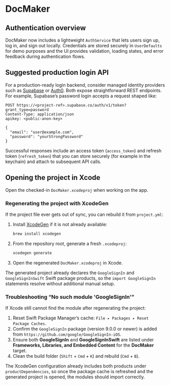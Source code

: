 # DocMaker

## Authentication overview

DocMaker now includes a lightweight `AuthService` that lets users sign up, log in, and sign out locally. Credentials are stored securely in `UserDefaults` for demo purposes and the UI provides validation, loading states, and error feedback during authentication flows.

## Suggested production login API

For a production-ready login backend, consider managed identity providers such as [Supabase](https://supabase.com) or [Auth0](https://auth0.com). Both expose straightforward REST endpoints. For example, Supabase’s password login accepts a request shaped like:

```http
POST https://<project-ref>.supabase.co/auth/v1/token?grant_type=password
Content-Type: application/json
apikey: <public-anon-key>

{
  "email": "user@example.com",
  "password": "yourStrongPassword"
}
```

Successful responses include an access token (`access_token`) and refresh token (`refresh_token`) that you can store securely (for example in the keychain) and attach to subsequent API calls.

## Opening the project in Xcode

Open the checked-in `DocMaker.xcodeproj` when working on the app.

### Regenerating the project with XcodeGen

If the project file ever gets out of sync, you can rebuild it from `project.yml`:

1. Install [XcodeGen](https://github.com/yonaskolb/XcodeGen) if it is not already available:

   ```sh
   brew install xcodegen
   ```

2. From the repository root, generate a fresh `.xcodeproj`:

   ```sh
   xcodegen generate
   ```

3. Open the regenerated `DocMaker.xcodeproj` in Xcode.

The generated project already declares the `GoogleSignIn` and `GoogleSignInSwift` Swift package products, so the `import GoogleSignIn` statements resolve without additional manual setup.

### Troubleshooting “No such module 'GoogleSignIn'”

If Xcode still cannot find the module after regenerating the project:

1. Reset Swift Package Manager’s cache: `File ▸ Packages ▸ Reset Package Caches`.
2. Confirm the `GoogleSignIn` package (version 9.0.0 or newer) is added from `https://github.com/google/GoogleSignIn-iOS`.
3. Ensure both **GoogleSignIn** and **GoogleSignInSwift** are listed under **Frameworks, Libraries, and Embedded Content** for the **DocMaker** target.
4. Clean the build folder (`Shift` + `Cmd` + `K`) and rebuild (`Cmd` + `B`).

The XcodeGen configuration already includes both products under `productDependencies`, so once the package cache is refreshed and the generated project is opened, the modules should import correctly.
